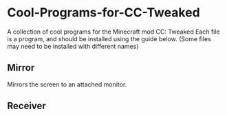 # Cool-Programs-for-CC-Tweaked
A collection of cool programs for the Minecraft mod CC: Tweaked
Each file is a program, and should be installed using the guide below. (Some files may need to be installed with different names)

## Mirror
Mirrors the screen to an attached monitor.


## Receiver
